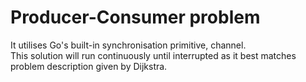 # Producer-Consumer problem 
It utilises Go's built-in synchronisation primitive, channel.  
This solution will run continuously until interrupted as it best matches problem description given by Dijkstra.
